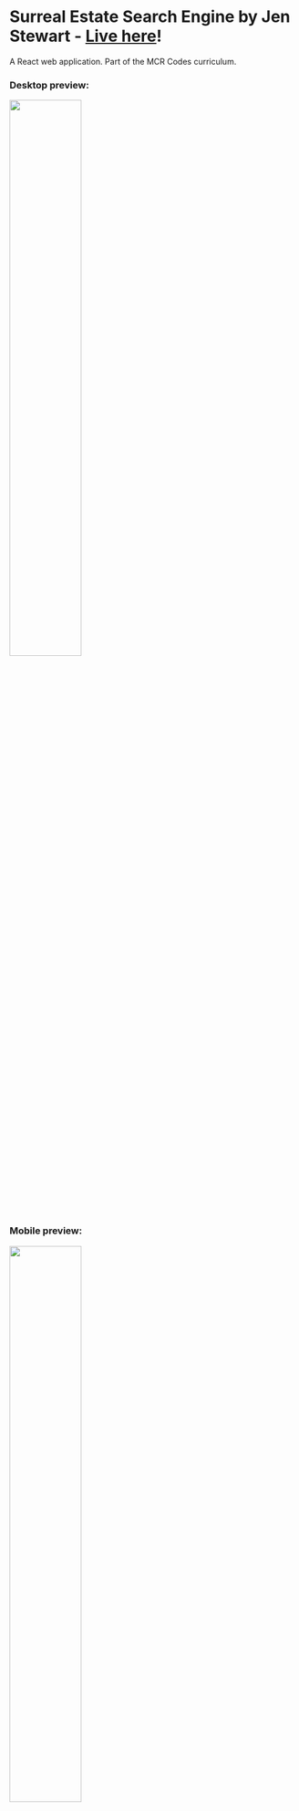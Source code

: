 # Surreal Estate Search Engine by Jen Stewart - [Live here]()! 

A React web application. Part of the MCR Codes curriculum.

### Desktop preview:

<img src="" width=50% height=50%>

### Mobile preview:

<img src="" width=50% height=50%>

## Built with:

- React
- HTML
- CSS
- JavaScript
- Node.js

## Tested with:

- Jest
- React Testing Library

## NPM packages used:

- Axios
- PropTypes

## How to install

    $ git clone https://github.com/jen-ova/
    $ cd nasa-search-engine
    $ npm install

## How to run

    $ npm start

This will run the NASA Search Engine web app in development mode.\
Open [http://localhost:3000](http://localhost:3000) to view it in your browser.\
If you make and save any edits or changes, the page will reload to show these.

## Test

    $ npm test

Launches the test runner in the interactive watch mode.\
See the section about [running tests](https://facebook.github.io/create-react-app/docs/running-tests) for more information.

## Next steps:
- Add image descriptions to populated image alt tags
- Add lightbox feature to open images

## By [Jen Stewart](https://github.com/jen-ova) 
